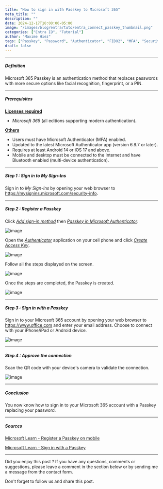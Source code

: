 ```yaml
---
title: "How to sign in with Passkey to Microsoft 365"
meta_title: ""
description: ""
date: 2024-12-17T10:00:00-05:00
image: "/images/blog/entra/tuto/entra_connect_passkey_thumbnail.png"
categories: ["Entra ID", "Tutorial"]
author: "Maxime Hiez"
tags: ["Passkey", "Password", "Authenticator", "FIDO2", "MFA", "Security"]
draft: false
---
```

---

##### Definition
Microsoft 365 Passkey is an authentication method that replaces passwords with more secure options like facial recognition, fingerprint, or a PIN.

---

##### Prerequisites
**<u>Licenses required</u>**
- *Microsoft 365* (all editions supporting modern authentication).

**<u>Others</u>**
- Users must have Microsoft Authenticator (MFA) enabled.
- Updated to the latest Microsoft Authenticator app (version 6.8.7 or later).
- Requires at least Android 14 or iOS 17 and above.
- Mobile and desktop must be connected to the Internet and have Bluetooth enabled (multi-device authentication).

---


##### Step 1 : Sign in to My Sign-Ins
Sign in to *My Sign-Ins* by opening your web browser to https://mysignins.microsoft.com/security-info.

---

##### Step 2 : Register a Passkey
Click *<u>Add sign-in method</u>* then *<u>Passkey in Microsoft Authenticator</u>*.

![image](/images/blog/entra/tuto/entra_passkey_003.png)

Open the *<u>Authenticator</u>* application on your cell phone and click *<u>Create Access Key</u>*.

![image](/images/blog/entra/tuto/entra_passkey_004.png)

Follow all the steps displayed on the screen.

![image](/images/blog/entra/tuto/entra_passkey_005.png)

Once the steps are completed, the Passkey is created.

![image](/images/blog/entra/tuto/entra_passkey_006.png)

---

##### Step 3 : Sign in with a Passkey
Sign in to your Microsoft 365 account by opening your web browser to https://www.office.com and enter your email address. Choose to connect with your iPhone/iPad or Android device.

![image](/images/blog/entra/tuto/entra_passkey_007.png)

---

##### Step 4 : Approve the connection
Scan the QR code with your device's camera to validate the connection.

![image](/images/blog/entra/tuto/entra_passkey_008.png)

---

##### Conclusion
You now know how to sign in to your Microsoft 365 account with a Passkey replacing your password.

---

##### Sources
[Microsoft Learn - Register a Passkey on mobile](https://learn.microsoft.com/en-us/entra/identity/authentication/how-to-register-passkey-mobile?tabs=iOS)

[Microsoft Learn - Sign in with a Passkey](https://learn.microsoft.com/en-us/entra/identity/authentication/how-to-sign-in-passkey)

---


Did you enjoy this post ? If you have any questions, comments or suggestions, please leave a comment in the section below or by sending me a message from the contact form.

Don't forget to follow us and share this post.